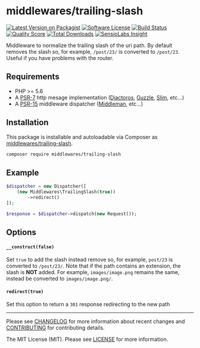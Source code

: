 # middlewares/trailing-slash

[![Latest Version on Packagist][ico-version]][link-packagist]
[![Software License][ico-license]](LICENSE.md)
[![Build Status][ico-travis]][link-travis]
[![Quality Score][ico-scrutinizer]][link-scrutinizer]
[![Total Downloads][ico-downloads]][link-downloads]
[![SensioLabs Insight][ico-sensiolabs]][link-sensiolabs]

Middleware to normalize the trailing slash of the uri path. By default removes the slash so, for example, `/post/23/` is converted to `/post/23`. Useful if you have problems with the router.

## Requirements

* PHP >= 5.6
* A [PSR-7](https://packagist.org/providers/psr/http-message-implementation) http mesage implementation ([Diactoros](https://github.com/zendframework/zend-diactoros), [Guzzle](https://github.com/guzzle/psr7), [Slim](https://github.com/slimphp/Slim), etc...)
* A [PSR-15](https://github.com/http-interop/http-middleware) middleware dispatcher ([Middleman](https://github.com/mindplay-dk/middleman), etc...)

## Installation

This package is installable and autoloadable via Composer as [middlewares/trailing-slash](https://packagist.org/packages/middlewares/trailing-slash).

```sh
composer require middlewares/trailing-slash
```

## Example

```php
$dispatcher = new Dispatcher([
	(new Middlewares\TrailingSlash(true))
		->redirect()
]);

$response = $dispatcher->dispatch(new Request());
```

## Options

#### `__construct(false)`

Set `true` to add the slash instead remove so, for example, `post/23` is converted to `/post/23/`. Note that if the path contains an extension, the slash is **NOT** added. For example, `images/image.png` remains the same, instead be converted to `images/image.png/`.

#### `redirect(true)`

Set this option to return a `301` response redirecting to the new path

---

Please see [CHANGELOG](CHANGELOG.md) for more information about recent changes and [CONTRIBUTING](CONTRIBUTING.md) for contributing details.

The MIT License (MIT). Please see [LICENSE](LICENSE) for more information.

[ico-version]: https://img.shields.io/packagist/v/middlewares/trailing-slash.svg?style=flat-square
[ico-license]: https://img.shields.io/badge/license-MIT-brightgreen.svg?style=flat-square
[ico-travis]: https://img.shields.io/travis/middlewares/trailing-slash/master.svg?style=flat-square
[ico-scrutinizer]: https://img.shields.io/scrutinizer/g/middlewares/trailing-slash.svg?style=flat-square
[ico-downloads]: https://img.shields.io/packagist/dt/middlewares/trailing-slash.svg?style=flat-square
[ico-sensiolabs]: https://img.shields.io/sensiolabs/i/82362f27-d8e9-4808-aed0-ce2cb5e339d4.svg?style=flat-square

[link-packagist]: https://packagist.org/packages/middlewares/trailing-slash
[link-travis]: https://travis-ci.org/middlewares/trailing-slash
[link-scrutinizer]: https://scrutinizer-ci.com/g/middlewares/trailing-slash
[link-downloads]: https://packagist.org/packages/middlewares/trailing-slash
[link-sensiolabs]: https://insight.sensiolabs.com/projects/82362f27-d8e9-4808-aed0-ce2cb5e339d4
